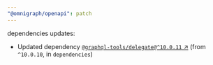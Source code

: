 ```yaml
---
"@omnigraph/openapi": patch
---
```

dependencies updates:
  - Updated dependency [`@graphql-tools/delegate@^10.0.11` ↗︎](https://www.npmjs.com/package/@graphql-tools/delegate/v/10.0.11) (from `^10.0.10`, in `dependencies`)
